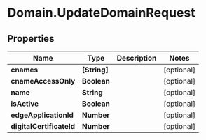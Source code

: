 # Domain.UpdateDomainRequest

## Properties

Name | Type | Description | Notes
------------ | ------------- | ------------- | -------------
**cnames** | **[String]** |  | [optional] 
**cnameAccessOnly** | **Boolean** |  | [optional] 
**name** | **String** |  | [optional] 
**isActive** | **Boolean** |  | [optional] 
**edgeApplicationId** | **Number** |  | [optional] 
**digitalCertificateId** | **Number** |  | [optional] 


